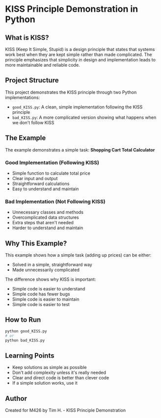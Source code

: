 # KISS Principle Demonstration in Python

## What is KISS?
KISS (Keep It Simple, Stupid) is a design principle that states that systems work best when they are kept simple rather than made complicated. The principle emphasizes that simplicity in design and implementation leads to more maintainable and reliable code.

## Project Structure
This project demonstrates the KISS principle through two Python implementations:

- `good_KISS.py`: A clean, simple implementation following the KISS principle
- `bad_KISS.py`: A more complicated version showing what happens when we don't follow KISS

## The Example
The example demonstrates a simple task: **Shopping Cart Total Calculator**

### Good Implementation (Following KISS)
- Simple function to calculate total price
- Clear input and output
- Straightforward calculations
- Easy to understand and maintain

### Bad Implementation (Not Following KISS)
- Unnecessary classes and methods
- Overcomplicated data structures
- Extra steps that aren't needed
- Harder to understand and maintain

## Why This Example?
This example shows how a simple task (adding up prices) can be either:
- Solved in a simple, straightforward way
- Made unnecessarily complicated

The difference shows why KISS is important:
- Simple code is easier to understand
- Simple code has fewer bugs
- Simple code is easier to maintain
- Simple code is easier to test

## How to Run
```bash
python good_KISS.py
# or
python bad_KISS.py
```

## Learning Points
- Keep solutions as simple as possible
- Don't add complexity unless it's really needed
- Clear and direct code is better than clever code
- If a simple solution works, use it

## Author
Created for M426 by Tim H. - KISS Principle Demonstration

